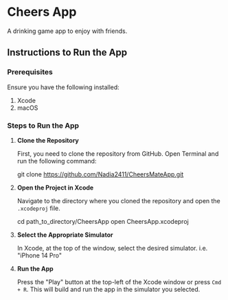 
# Cheers App

A drinking game app to enjoy with friends.

## Instructions to Run the App

### Prerequisites

Ensure you have the following installed:
1. Xcode
2. macOS

### Steps to Run the App

1. **Clone the Repository**
   
   First, you need to clone the repository from GitHub. Open Terminal and run the following command:

   git clone https://github.com/Nadia2411/CheersMateApp.git
   
2. **Open the Project in Xcode**

   Navigate to the directory where you cloned the repository and open the `.xcodeproj` file. 

   cd path_to_directory/CheersApp
   open CheersApp.xcodeproj

3. **Select the Appropriate Simulator**

   In Xcode, at the top of the window, select the desired simulator. i.e. "iPhone 14 Pro"

4. **Run the App**

   Press the "Play" button at the top-left of the Xcode window or press `Cmd + R`. This will build and run the app in the simulator you selected.
